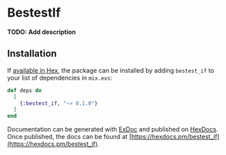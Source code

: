 # BestestIf

**TODO: Add description**

## Installation

If [available in Hex](https://hex.pm/docs/publish), the package can be installed
by adding `bestest_if` to your list of dependencies in `mix.exs`:

```elixir
def deps do
  [
    {:bestest_if, "~> 0.1.0"}
  ]
end
```

Documentation can be generated with [ExDoc](https://github.com/elixir-lang/ex_doc)
and published on [HexDocs](https://hexdocs.pm). Once published, the docs can
be found at [https://hexdocs.pm/bestest_if](https://hexdocs.pm/bestest_if).

